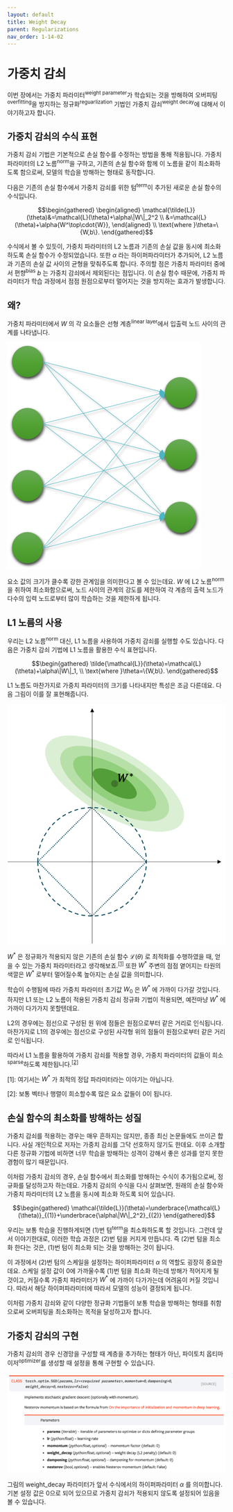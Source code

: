 ```yaml
---
layout: default
title: Weight Decay
parent: Regularizations
nav_order: 1-14-02
---
```


# 가중치 감쇠

이번 장에서는 가중치 파라미터<sup>weight parameter</sup>가 학습되는 것을 방해하여 오버피팅<sup>overfitting</sup>을 방지하는 정규화<sup>reguarlization</sup> 기법인 가중치 감쇠<sup>weight decay</sup>에 대해서 이야기하고자 합니다.

## 가중치 감쇠의 수식 표현

가중치 감쇠 기법은 기본적으로 손실 함수를 수정하는 방법을 통해 적용됩니다.
가중치 파라미터의 L2 노름<sup>norm</sup>을 구하고, 기존의 손실 함수와 함께 이 노름을 같이 최소화하도록 함으로써, 모델의 학습을 방해하는 형태로 동작합니다.

다음은 기존의 손실 함수에서 가중치 감쇠를 위한 텀<sup>term</sup>이 추가된 새로운 손실 함수의 수식입니다.

$$\begin{gathered}
\begin{aligned}
\mathcal{\tilde{L}}(\theta)&=\mathcal{L}(\theta)+\alpha\|W\|_2^2 \\
&=\mathcal{L}(\theta)+\alpha{W^\top\cdot{W}},
\end{aligned} \\
\text{where }\theta=\{W,b\}.
\end{gathered}$$

수식에서 볼 수 있듯이, 가중치 파라미터의 L2 노름과 기존의 손실 값을 동시에 최소화하도록 손실 함수가 수정되었습니다.
또한 $\alpha$ 라는 하이퍼파라미터가 추가되어, L2 노름과 기존의 손실 값 사이의 균형을 맞춰주도록 합니다.
주의할 점은 가중치 파라미터 중에서 편향<sup>bias</sup> $b$ 는 가중치 감쇠에서 제외된다는 점입니다.
이 손실 함수 때문에, 가중치 파라미터가 학습 과정에서 점점 원점으로부터 멀어지는 것을 방지하는 효과가 발생합니다.

## 왜?

가중치 파라미터에서 $W$ 의 각 요소들은 선형 계층<sup>linear layer</sup>에서 입출력 노드 사이의 관계를 나타냅니다.

![](../../assets/images/1-14/02-why.png)


요소 값의 크기가 클수록 강한 관계임을 의미한다고 볼 수 있는데요.
$W$ 에 L2 노름<sup>norm</sup>을 취하여 최소화함으로써, 노드 사이의 관계의 강도를 제한하여 각 계층의 출력 노드가 다수의 입력 노드로부터 많이 학습하는 것을 제한하게 됩니다.

## L1 노름의 사용

우리는 L2 노름<sup>norm</sup> 대신, L1 노름을 사용하여 가중치 감쇠를 실행할 수도 있습니다.
다음은 가중치 감쇠 기법에 L1 노름을 활용한 수식 표현입니다.

$$\begin{gathered}
\tilde{\mathcal{L}}(\theta)=\mathcal{L}(\theta)+\alpha\|W\|_1, \\
\text{where }\theta=\{W,b\}.
\end{gathered}$$

L1 노름도 마찬가지로 가중치 파라미터의 크기를 나타내지만 특성은 조금 다른데요.
다음 그림이 이를 잘 표현해줍니다.

![](../../assets/images/1-14/02-l1_decay.png)

$W^*$ 은 정규화가 적용되지 않은 기존의 손실 함수 $\mathcal{L}(\theta)$ 로 최적화를 수행하였을 때, 얻을 수 있는 가중치 파라미터라고 생각해보죠.<sup>[[1]](#footnote_1)</sup>
또한 $W^*$ 주변의 점점 옅어지는 타원의 색깔은 $W^*$ 로부터 멀어질수록 높아지는 손실 값을 의미합니다.

학습이 수행됨에 따라 가중치 파라미터 초기값 $W_0$ 은 $W^*$ 에 가까이 다가갈 것입니다.
하지만 L1 또는 L2 노름이 적용된 가중치 감쇠 정규화 기법이 적용되면, 예전마냥 $W^*$ 에 가까이 다가가지 못할텐데요.

L2의 경우에는 점선으로 구성된 원 위에 점들은 원점으로부터 같은 거리로 인식됩니다.
마찬가지로 L1의 경우에는 점선으로 구성된 사각형 위의 점들이 원점으로부터 같은 거리로 인식됩니다.

따라서 L1 노름을 활용하여 가중치 감쇠를 적용할 경우, 가중치 파라미터의 값들이 희소<sup>sparse</sup>하도록 제한됩니다.<sup>[[2]](#footnote_2)</sup>

<a name="footnote_1">[1]</a>: 여기서는 $W^*$ 가 최적의 정답 파라미터라는 이야기는 아닙니다.

<a name="footnote_2">[2]</a>: 보통 벡터나 행렬이 희소할수록 많은 요소 값들이 0이 됩니다.

## 손실 함수의 최소화를 방해하는 성질

가중치 감쇠를 적용하는 경우는 매우 흔하지는 않지만, 종종 최신 논문들에도 쓰이곤 합니다.
사실 개인적으로 저자는 가중치 감쇠를 그닥 선호하지 않기도 한데요.
이후 소개할 다른 정규화 기법에 비하면 너무 학습을 방해하는 성격이 강해서 좋은 성과를 얻지 못한 경험이 많기 때문입니다.

이처럼 가중치 감쇠의 경우, 손실 함수에서 최소화를 방해하는 수식이 추가됨으로써, 정규화를 달성하고자 하는데요.
가중치 감쇠의 수식을 다시 살펴보면, 원래의 손실 함수와 가중치 파라미터의 L2 노름을 동시에 최소화 하도록 되어 있습니다.

$$\begin{gathered}
\mathcal{\tilde{L}}(\theta)=\underbrace{\mathcal{L}(\theta)}_{(1)}+\underbrace{\alpha\|W\|_2^2}_{(2)}
\end{gathered}$$

우리는 보통 학습을 진행하게되면 (1)번 텀<sup>term</sup>을 최소화하도록 할 것입니다.
그런데 앞서 이야기한대로, 이러한 학습 과정은 (2)번 텀을 커지게 만듭니다.
즉 (2)번 텀을 최소화 한다는 것은, (1)번 텀이 최소화 되는 것을 방해하는 것이 됩니다.

이 과정에서 (2)번 텀의 스케일을 설정하는 하이퍼파라미터 $\alpha$ 의 역할도 굉장히 중요한데요.
스케일 설정 값이 0에 가까울수록 (1)번 텀을 최소화 하는데 방해가 적어지게 될 것이고, 커질수록 가중치 파라미터가 $W^*$ 에 가까이 다가가는데 어려움이 커질 것입니다.
따라서 해당 하이퍼파라미터에 따라서 모델의 성능이 결정되게 됩니다.

이처럼 가중치 감쇠와 같이 다양한 정규화 기법들이 보통 학습을 방해하는 형태를 취함으로써 오버피팅을 최소화하는 목적을 달성하고자 합니다.

## 가중치 감쇠의 구현

가중치 감쇠의 경우 신경망을 구성할 때 계층을 추가하는 형태가 아닌, 파이토치 옵티마이저<sup>optimizer</sup>를 생성할 때 설정을 통해 구현할 수 있습니다.

![](../../assets/images/1-14/02-how_to_use_weight_decay.png)

그림의 weight_decay 파라미터가 앞서 수식에서의 하이퍼파라미터 $\alpha$ 를 의미합니다.
기본 설정 값은 0으로 되어 있으므로 가중치 감쇠가 적용되지 않도록 설정되어 있음을 볼 수 있습니다.
